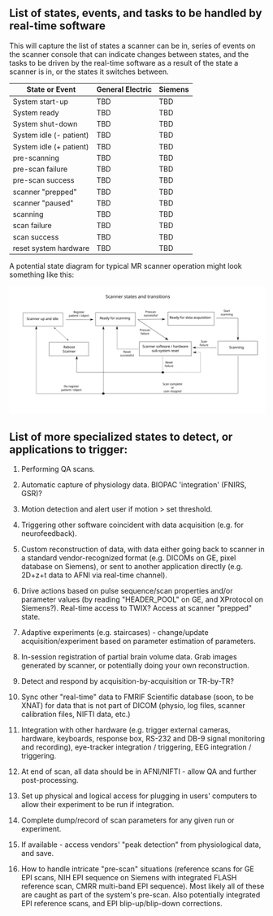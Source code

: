 
## List of states, events, and tasks to be handled by real-time software

This will capture the list of states a scanner can be in, series of events on
the scanner console that can indicate changes between states, and the tasks to
be driven by the real-time software as a result of the state a scanner is in,
or the states it switches between.

|     State or Event      |     General  Electric    |          Siemens         |
|-------------------------|--------------------------|--------------------------|
|    System start-up      |           TBD            |            TBD           |
|     System  ready       |           TBD            |            TBD           |
|    System shut-down     |           TBD            |            TBD           |
| System idle (- patient) |           TBD            |            TBD           |
| System idle (+ patient) |           TBD            |            TBD           |
|      pre-scanning       |           TBD            |            TBD           |
|    pre-scan failure     |           TBD            |            TBD           |
|    pre-scan success     |           TBD            |            TBD           |
|    scanner "prepped"    |           TBD            |            TBD           |
|     scanner "paused"    |           TBD            |            TBD           |
|        scanning         |           TBD            |            TBD           |
|      scan failure       |           TBD            |            TBD           |
|      scan success       |           TBD            |            TBD           |
|  reset system hardware  |           TBD            |            TBD           |



A potential state diagram for typical MR scanner operation might look something
like this:

![alt text](./real-time-control-schematic.svg "MR-scanner states and transitions")



## List of more specialized states to detect, or applications to trigger:

1. Performing QA scans.

1. Automatic capture of physiology data. BIOPAC 'integration' (FNIRS, GSR)?

1. Motion detection and alert user if motion > set threshold.

1. Triggering other software coincident with data acquisition (e.g. for
   neurofeedback).

1. Custom reconstruction of data, with data either going back to scanner in a
   standard vendor-recognized format (e.g. DICOMs on GE, pixel database on
   Siemens), or sent to another application directly (e.g. 2D+z+t data to AFNI
   via real-time channel).

1. Drive actions based on pulse sequence/scan properties and/or parameter
   values (by reading "HEADER_POOL" on GE, and XProtocol on Siemens?).
   Real-time access to TWIX?  Access at scanner "prepped" state.

1. Adaptive experiments (e.g. staircases) - change/update acquisition/experiment
   based on parameter estimation of parameters.

1. In-session registration of partial brain volume data.  Grab images generated
   by scanner, or potentially doing your own reconstruction.

1. Detect and respond by acquisition-by-acquisition or TR-by-TR?

1. Sync other "real-time" data to FMRIF Scientific database (soon, to be XNAT)
   for data that is not part of DICOM (physio, log files, scanner calibration
   files, NIFTI data, etc.)

1. Integration with other hardware (e.g. trigger external cameras, hardware,
   keyboards, response box, RS-232 and DB-9 signal monitoring and recording),
   eye-tracker integration / triggering, EEG integration / triggering.

1. At end of scan, all data should be in AFNI/NIFTI - allow QA and further
   post-processing.

1. Set up physical and logical access for plugging in users' computers to
   allow their experiment to be run if integration.

1. Complete dump/record of scan parameters for any given run or experiment.

1. If available - access vendors' "peak detection" from physiological data,
   and save.

1. How to handle intricate "pre-scan" situations (reference scans for GE EPI
   scans, NIH EPI sequence on Siemens with integrated FLASH reference scan,
   CMRR multi-band EPI sequence).  Most likely all of these are caught as part
   of the system's pre-scan.  Also potentially integrated EPI reference scans,
   and EPI blip-up/blip-down corrections.


